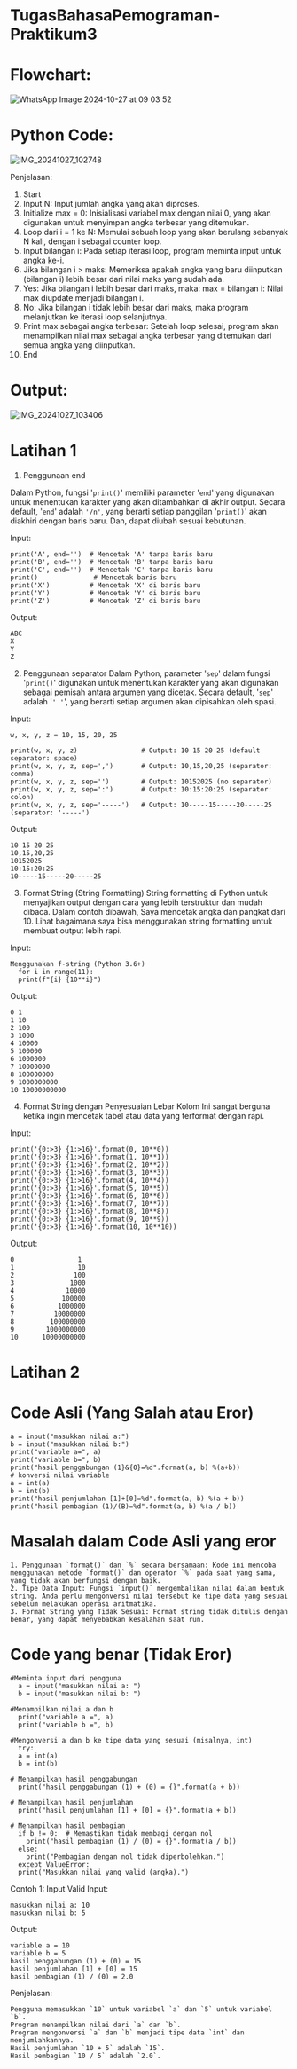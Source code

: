 # TugasBahasaPemograman-Praktikum3
# Flowchart:
﻿![WhatsApp Image 2024-10-27 at 09 03 52](https://github.com/user-attachments/assets/3b5f79df-da1b-4e95-a34f-90fd5ddbfac4)

# Python Code:
![IMG_20241027_102748](https://github.com/user-attachments/assets/44bacba6-daa0-46d1-9a10-d0257afd473c)

Penjelasan:
1. Start
2. Input N: Input jumlah angka yang akan diproses.
3. Initialize max = 0: Inisialisasi variabel max dengan nilai 0, yang akan digunakan untuk menyimpan angka terbesar yang ditemukan.
4. Loop dari i = 1 ke N: Memulai sebuah loop yang akan berulang sebanyak N kali, dengan i sebagai counter loop.
5. Input bilangan i: Pada setiap iterasi loop, program meminta input untuk angka ke-i.
6. Jika bilangan i > maks: Memeriksa apakah angka yang baru diinputkan (bilangan i) lebih besar dari nilai maks yang sudah ada.
7. Yes: Jika bilangan i lebih besar dari maks, maka:
          max = bilangan i: Nilai max diupdate menjadi bilangan i.
8. No: Jika bilangan i tidak lebih besar dari maks, maka program melanjutkan ke iterasi loop selanjutnya.
9. Print max sebagai angka terbesar: Setelah loop selesai, program akan menampilkan nilai max sebagai angka terbesar yang ditemukan dari semua angka yang diinputkan.
10. End

# Output:
![IMG_20241027_103406](https://github.com/user-attachments/assets/8fb66cbb-e558-482e-82ff-f5c153384301)

# Latihan 1

1. Penggunaan end

Dalam Python, fungsi '`print()`' memiliki parameter '`end`' yang digunakan untuk menentukan karakter yang akan ditambahkan di akhir output. Secara default, '`end`' adalah `'/n'`, yang berarti setiap panggilan '`print()`' akan diakhiri dengan baris baru. Dan, dapat diubah sesuai kebutuhan.

Input:

    print('A', end='')  # Mencetak 'A' tanpa baris baru
    print('B', end='')  # Mencetak 'B' tanpa baris baru
    print('C', end='')  # Mencetak 'C' tanpa baris baru
    print()              # Mencetak baris baru
    print('X')          # Mencetak 'X' di baris baru
    print('Y')          # Mencetak 'Y' di baris baru
    print('Z')          # Mencetak 'Z' di baris baru

Output:

    ABC
    X
    Y
    Z
    
2. Penggunaan separator
Dalam Python, parameter '`sep`' dalam fungsi '`print()`' digunakan untuk menentukan karakter yang akan digunakan sebagai pemisah antara argumen yang dicetak. Secara default, '`sep`' adalah '`' '`', yang berarti setiap argumen akan dipisahkan oleh spasi.

Input:

    w, x, y, z = 10, 15, 20, 25

    print(w, x, y, z)                # Output: 10 15 20 25 (default separator: space)
    print(w, x, y, z, sep=',')       # Output: 10,15,20,25 (separator: comma)
    print(w, x, y, z, sep='')        # Output: 10152025 (no separator)
    print(w, x, y, z, sep=':')       # Output: 10:15:20:25 (separator: colon)
    print(w, x, y, z, sep='-----')   # Output: 10-----15-----20-----25 (separator: '-----')

Output:

    10 15 20 25
    10,15,20,25
    10152025
    10:15:20:25
    10-----15-----20-----25

3. Format String (String Formatting)
String formatting di Python untuk menyajikan output dengan cara yang lebih terstruktur dan mudah dibaca. Dalam contoh dibawah, Saya mencetak angka dan pangkat dari 10. Lihat bagaimana saya bisa menggunakan string formatting untuk membuat output lebih rapi.

Input:

    Menggunakan f-string (Python 3.6+)
      for i in range(11):
      print(f"{i} {10**i}")

Output:

    0 1
    1 10
    2 100
    3 1000
    4 10000
    5 100000
    6 1000000
    7 10000000
    8 100000000
    9 1000000000
    10 10000000000      

4. Format String dengan Penyesuaian Lebar Kolom
Ini sangat berguna ketika ingin mencetak tabel atau data yang terformat dengan rapi.

Input:

    print('{0:>3} {1:>16}'.format(0, 10**0))
    print('{0:>3} {1:>16}'.format(1, 10**1))
    print('{0:>3} {1:>16}'.format(2, 10**2))
    print('{0:>3} {1:>16}'.format(3, 10**3))
    print('{0:>3} {1:>16}'.format(4, 10**4))
    print('{0:>3} {1:>16}'.format(5, 10**5))
    print('{0:>3} {1:>16}'.format(6, 10**6))
    print('{0:>3} {1:>16}'.format(7, 10**7))
    print('{0:>3} {1:>16}'.format(8, 10**8))
    print('{0:>3} {1:>16}'.format(9, 10**9))
    print('{0:>3} {1:>16}'.format(10, 10**10))

Output:

    0                1
    1                10
    2               100
    3              1000
    4             10000
    5            100000
    6           1000000
    7          10000000
    8         100000000
    9        1000000000
    10      10000000000

# Latihan 2

# Code Asli (Yang Salah atau Eror)


    a = input("masukkan nilai a:")
    b = input("masukkan nilai b:")
    print("variable a=", a)
    print("variable b=", b)
    print("hasil penggabungan (1}&{0}=%d".format(a, b) %(a+b))
    # konversi nilai variable
    a = int(a)
    b = int(b)
    print("hasil penjumlahan [1]+[0]=%d".format(a, b) %(a + b))
    print("hasil pembagian (1)/(B)=%d".format(a, b) %(a / b))

# Masalah dalam Code Asli yang eror
    1. Penggunaan `format()` dan `%` secara bersamaan: Kode ini mencoba menggunakan metode `format()` dan operator `%` pada saat yang sama, yang tidak akan berfungsi dengan baik.
    2. Tipe Data Input: Fungsi `input()` mengembalikan nilai dalam bentuk string. Anda perlu mengonversi nilai tersebut ke tipe data yang sesuai sebelum melakukan operasi aritmatika.
    3. Format String yang Tidak Sesuai: Format string tidak ditulis dengan benar, yang dapat menyebabkan kesalahan saat run.    

# Code yang benar (Tidak Eror)

    #Meminta input dari pengguna
      a = input("masukkan nilai a: ")
      b = input("masukkan nilai b: ")

    #Menampilkan nilai a dan b
      print("variable a =", a)
      print("variable b =", b)

    #Mengonversi a dan b ke tipe data yang sesuai (misalnya, int)
      try:
      a = int(a)
      b = int(b)

    # Menampilkan hasil penggabungan
      print("hasil penggabungan (1) + (0) = {}".format(a + b))

    # Menampilkan hasil penjumlahan
      print("hasil penjumlahan [1] + [0] = {}".format(a + b))

    # Menampilkan hasil pembagian
      if b != 0:  # Memastikan tidak membagi dengan nol
        print("hasil pembagian (1) / (0) = {}".format(a / b))
      else:
        print("Pembagian dengan nol tidak diperbolehkan.")
      except ValueError:
      print("Masukkan nilai yang valid (angka).")

Contoh 1: Input Valid
Input:

    masukkan nilai a: 10
    masukkan nilai b: 5
    
Output:

    variable a = 10
    variable b = 5
    hasil penggabungan (1) + (0) = 15
    hasil penjumlahan [1] + [0] = 15
    hasil pembagian (1) / (0) = 2.0
      
Penjelasan:

    Pengguna memasukkan `10` untuk variabel `a` dan `5` untuk variabel `b`.
    Program menampilkan nilai dari `a` dan `b`.
    Program mengonversi `a` dan `b` menjadi tipe data `int` dan menjumlahkannya.
    Hasil penjumlahan `10 + 5` adalah `15`.
    Hasil pembagian `10 / 5` adalah `2.0`.
